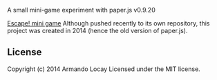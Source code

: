 A small mini-game experiment with paper.js v0.9.20

[Escape! mini game](https://alocay.github.io/escape-minigame/)
Although pushed recently to its own repository, this project was created in 2014 (hence the old version of paper.js).

## License
Copyright (c) 2014 Armando Locay
Licensed under the MIT license.
